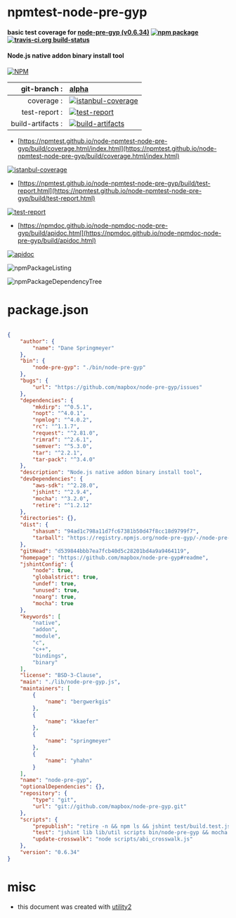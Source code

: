 # npmtest-node-pre-gyp

#### basic test coverage for  [node-pre-gyp (v0.6.34)](https://github.com/mapbox/node-pre-gyp#readme)  [![npm package](https://img.shields.io/npm/v/npmtest-node-pre-gyp.svg?style=flat-square)](https://www.npmjs.org/package/npmtest-node-pre-gyp) [![travis-ci.org build-status](https://api.travis-ci.org/npmtest/node-npmtest-node-pre-gyp.svg)](https://travis-ci.org/npmtest/node-npmtest-node-pre-gyp)

#### Node.js native addon binary install tool

[![NPM](https://nodei.co/npm/node-pre-gyp.png?downloads=true&downloadRank=true&stars=true)](https://www.npmjs.com/package/node-pre-gyp)

| git-branch : | [alpha](https://github.com/npmtest/node-npmtest-node-pre-gyp/tree/alpha)|
|--:|:--|
| coverage : | [![istanbul-coverage](https://npmtest.github.io/node-npmtest-node-pre-gyp/build/coverage.badge.svg)](https://npmtest.github.io/node-npmtest-node-pre-gyp/build/coverage.html/index.html)|
| test-report : | [![test-report](https://npmtest.github.io/node-npmtest-node-pre-gyp/build/test-report.badge.svg)](https://npmtest.github.io/node-npmtest-node-pre-gyp/build/test-report.html)|
| build-artifacts : | [![build-artifacts](https://npmtest.github.io/node-npmtest-node-pre-gyp/glyphicons_144_folder_open.png)](https://github.com/npmtest/node-npmtest-node-pre-gyp/tree/gh-pages/build)|

- [https://npmtest.github.io/node-npmtest-node-pre-gyp/build/coverage.html/index.html](https://npmtest.github.io/node-npmtest-node-pre-gyp/build/coverage.html/index.html)

[![istanbul-coverage](https://npmtest.github.io/node-npmtest-node-pre-gyp/build/screenCapture.buildCi.browser.%252Ftmp%252Fbuild%252Fcoverage.lib.html.png)](https://npmtest.github.io/node-npmtest-node-pre-gyp/build/coverage.html/index.html)

- [https://npmtest.github.io/node-npmtest-node-pre-gyp/build/test-report.html](https://npmtest.github.io/node-npmtest-node-pre-gyp/build/test-report.html)

[![test-report](https://npmtest.github.io/node-npmtest-node-pre-gyp/build/screenCapture.buildCi.browser.%252Ftmp%252Fbuild%252Ftest-report.html.png)](https://npmtest.github.io/node-npmtest-node-pre-gyp/build/test-report.html)

- [https://npmdoc.github.io/node-npmdoc-node-pre-gyp/build/apidoc.html](https://npmdoc.github.io/node-npmdoc-node-pre-gyp/build/apidoc.html)

[![apidoc](https://npmdoc.github.io/node-npmdoc-node-pre-gyp/build/screenCapture.buildCi.browser.%252Ftmp%252Fbuild%252Fapidoc.html.png)](https://npmdoc.github.io/node-npmdoc-node-pre-gyp/build/apidoc.html)

![npmPackageListing](https://npmtest.github.io/node-npmtest-node-pre-gyp/build/screenCapture.npmPackageListing.svg)

![npmPackageDependencyTree](https://npmtest.github.io/node-npmtest-node-pre-gyp/build/screenCapture.npmPackageDependencyTree.svg)



# package.json

```json

{
    "author": {
        "name": "Dane Springmeyer"
    },
    "bin": {
        "node-pre-gyp": "./bin/node-pre-gyp"
    },
    "bugs": {
        "url": "https://github.com/mapbox/node-pre-gyp/issues"
    },
    "dependencies": {
        "mkdirp": "^0.5.1",
        "nopt": "^4.0.1",
        "npmlog": "^4.0.2",
        "rc": "^1.1.7",
        "request": "^2.81.0",
        "rimraf": "^2.6.1",
        "semver": "^5.3.0",
        "tar": "^2.2.1",
        "tar-pack": "^3.4.0"
    },
    "description": "Node.js native addon binary install tool",
    "devDependencies": {
        "aws-sdk": "^2.28.0",
        "jshint": "^2.9.4",
        "mocha": "^3.2.0",
        "retire": "^1.2.12"
    },
    "directories": {},
    "dist": {
        "shasum": "94ad1c798a11d7fc67381b50d47f8cc18d9799f7",
        "tarball": "https://registry.npmjs.org/node-pre-gyp/-/node-pre-gyp-0.6.34.tgz"
    },
    "gitHead": "d539844bbb7ea7fcb40d5c28201bd4a9a9464119",
    "homepage": "https://github.com/mapbox/node-pre-gyp#readme",
    "jshintConfig": {
        "node": true,
        "globalstrict": true,
        "undef": true,
        "unused": true,
        "noarg": true,
        "mocha": true
    },
    "keywords": [
        "native",
        "addon",
        "module",
        "c",
        "c++",
        "bindings",
        "binary"
    ],
    "license": "BSD-3-Clause",
    "main": "./lib/node-pre-gyp.js",
    "maintainers": [
        {
            "name": "bergwerkgis"
        },
        {
            "name": "kkaefer"
        },
        {
            "name": "springmeyer"
        },
        {
            "name": "yhahn"
        }
    ],
    "name": "node-pre-gyp",
    "optionalDependencies": {},
    "repository": {
        "type": "git",
        "url": "git://github.com/mapbox/node-pre-gyp.git"
    },
    "scripts": {
        "prepublish": "retire -n && npm ls && jshint test/build.test.js test/s3_setup.test.js test/versioning.test.js",
        "test": "jshint lib lib/util scripts bin/node-pre-gyp && mocha -R spec --timeout 500000",
        "update-crosswalk": "node scripts/abi_crosswalk.js"
    },
    "version": "0.6.34"
}
```



# misc
- this document was created with [utility2](https://github.com/kaizhu256/node-utility2)
